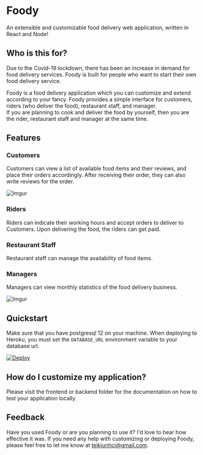 # Foody
An extensible and customizable food delivery web application, written in React and Node!

## Who is this for?  
Due to the Covid-19 lockdown, there has been an increase in demand for food delivery services.
Foody is built for people who want to start their own food delivery service.

Foody is a food delivery application which you can customize and extend according to your fancy. 
Foody provides a simple interface for customers, riders (who deliver the food), restaurant staff, and manager.  
If you are planning to cook and deliver the food by yourself, then you are the rider, restaurant staff and manager at the same time.

## Features
### Customers
Customers can view a list of available food items and their reviews, and place their orders accordingly. 
After receiving their order, they can also write reviews for the order.

![Imgur](https://i.imgur.com/eZi4gao.png)

### Riders
Riders can indicate their working hours and accept orders to deliver to Customers. Upon delivering the food, the riders can get paid.

### Restaurant Staff
Restaurant staff can manage the availability of food items.


### Managers
Managers can view monthly statistics of the food delivery business.

![Imgur](https://i.imgur.com/sIiQ9Kw.png)

## Quickstart
Make sure that you have postgresql 12 on your machine.
When deploying to Heroku, you must set the `DATABASE_URL` environment variable to your database url.

[![Deploy](https://www.herokucdn.com/deploy/button.svg)](https://id.heroku.com/login)

## How do I customize my application?
Please visit the frontend or backend folder for the documentation on how to test your application locally.

## Feedback 
Have you used Foody or are you planning to use it? I'd love to hear how effective it was. 
If you need any help with customizing or deploying Foody, please feel free to let me know at teikjunhci@gmail.com.
